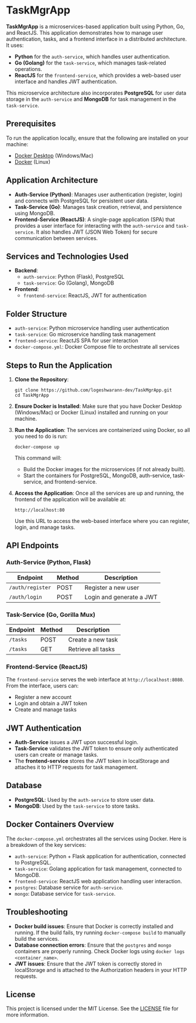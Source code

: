 # TaskMgrApp

**TaskMgrApp** is a microservices-based application built using Python, Go, and ReactJS. This application demonstrates how to manage user authentication, tasks, and a frontend interface in a distributed architecture. It uses:

- **Python** for the `auth-service`, which handles user authentication.
- **Go (Golang)** for the `task-service`, which manages task-related operations.
- **ReactJS** for the `frontend-service`, which provides a web-based user interface and handles JWT authentication.

This microservice architecture also incorporates **PostgreSQL** for user data storage in the `auth-service` and **MongoDB** for task management in the `task-service`.

## Prerequisites

To run the application locally, ensure that the following are installed on your machine:

- [Docker Desktop](https://www.docker.com/products/docker-desktop) (Windows/Mac)
- [Docker](https://docs.docker.com/engine/install/) (Linux)

## Application Architecture

- **Auth-Service (Python)**: Manages user authentication (register, login) and connects with PostgreSQL for persistent user data.
- **Task-Service (Go)**: Manages task creation, retrieval, and persistence using MongoDB.
- **Frontend-Service (ReactJS)**: A single-page application (SPA) that provides a user interface for interacting with the `auth-service` and `task-service`. It also handles JWT (JSON Web Token) for secure communication between services.

## Services and Technologies Used

- **Backend**:
  - `auth-service`: Python (Flask), PostgreSQL
  - `task-service`: Go (Golang), MongoDB
- **Frontend**:
  - `frontend-service`: ReactJS, JWT for authentication

## Folder Structure

- `auth-service`: Python microservice handling user authentication
- `task-service`: Go microservice handling task management
- `frontend-service`: ReactJS SPA for user interaction
- `docker-compose.yml`: Docker Compose file to orchestrate all services

## Steps to Run the Application

1. **Clone the Repository**:
   ```
   git clone https://github.com/logeshwarann-dev/TaskMgrApp.git
   cd TaskMgrApp
   ```

2. **Ensure Docker is Installed**:
   Make sure that you have Docker Desktop (Windows/Mac) or Docker (Linux) installed and running on your machine.

3. **Run the Application**:
   The services are containerized using Docker, so all you need to do is run:
   ```
   docker-compose up
   ```

   This command will:
   - Build the Docker images for the microservices (if not already built).
   - Start the containers for PostgreSQL, MongoDB, auth-service, task-service, and frontend-service.
   
4. **Access the Application**:
   Once all the services are up and running, the frontend of the application will be available at:

   ```
   http://localhost:80
   ```

   Use this URL to access the web-based interface where you can register, login, and manage tasks.

## API Endpoints

### Auth-Service (Python, Flask)

| Endpoint              | Method | Description              |
|-----------------------|--------|--------------------------|
| `/auth/register`       | POST   | Register a new user      |
| `/auth/login`          | POST   | Login and generate a JWT  |

### Task-Service (Go, Gorilla Mux)

| Endpoint              | Method | Description              |
|-----------------------|--------|--------------------------|
| `/tasks`              | POST   | Create a new task         |
| `/tasks`              | GET    | Retrieve all tasks        |

### Frontend-Service (ReactJS)

The `frontend-service` serves the web interface at `http://localhost:8080`. From the interface, users can:

- Register a new account
- Login and obtain a JWT token
- Create and manage tasks

## JWT Authentication

- **Auth-Service** issues a JWT upon successful login.
- **Task-Service** validates the JWT token to ensure only authenticated users can create or manage tasks.
- The **frontend-service** stores the JWT token in localStorage and attaches it to HTTP requests for task management.

## Database

- **PostgreSQL**: Used by the `auth-service` to store user data.
- **MongoDB**: Used by the `task-service` to store tasks.

## Docker Containers Overview

The `docker-compose.yml` orchestrates all the services using Docker. Here is a breakdown of the key services:

- `auth-service`: Python + Flask application for authentication, connected to PostgreSQL.
- `task-service`: Golang application for task management, connected to MongoDB.
- `frontend-service`: ReactJS web application handling user interaction.
- `postgres`: Database service for `auth-service`.
- `mongo`: Database service for `task-service`.


## Troubleshooting

- **Docker build issues**: Ensure that Docker is correctly installed and running. If the build fails, try running `docker-compose build` to manually build the services.
- **Database connection errors**: Ensure that the `postgres` and `mongo` containers are properly running. Check Docker logs using `docker logs <container_name>`.
- **JWT issues**: Ensure that the JWT token is correctly stored in localStorage and is attached to the Authorization headers in your HTTP requests.

## License

This project is licensed under the MIT License. See the [LICENSE](LICENSE) file for more information.




